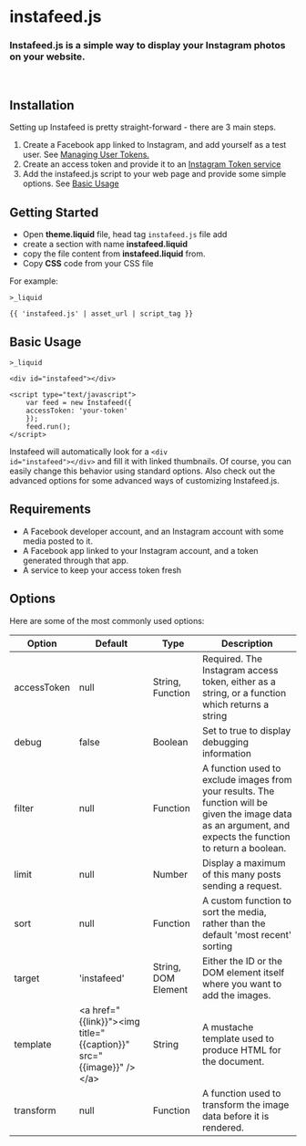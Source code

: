 # instafeed.js

### Instafeed.js is a simple way to display your Instagram photos on your website.

<br>

## Installation

Setting up Instafeed is pretty straight-forward - there are 3 main steps.

1. Create a Facebook app linked to Instagram, and add yourself as a test user. See [Managing User Tokens.](https://github.com/stevenschobert/instafeed.js/wiki/Managing-Access-Tokens)
1. Create an access token and provide it to an [Instagram Token service](https://github.com/companionstudio/instagram-token-agent)
1. Add the instafeed.js script to your web page and provide some simple options. See [Basic Usage](https://github.com/stevenschobert/instafeed.js/wiki/Basic-Usage)


## Getting Started

- Open **theme.liquid** file, head tag `instafeed.js` file add
- create a section with name **instafeed.liquid**
- copy the file content from **instafeed.liquid** from.
- Copy **CSS** code from your CSS file


For example: 

<code>>_liquid</code>

    {{ 'instafeed.js' | asset_url | script_tag }}

## Basic Usage

<code>>_liquid</code>

    <div id="instafeed"></div>

    <script type="text/javascript">
        var feed = new Instafeed({
        accessToken: 'your-token'
        });
        feed.run();
    </script>

Instafeed will automatically look for a <code>&lt;div id="instafeed"&gt;&lt;/div&gt;</code> and fill it with linked thumbnails. Of course, you can easily change this behavior using standard options. Also check out the advanced options for some advanced ways of customizing Instafeed.js.

## Requirements

- A Facebook developer account, and an Instagram account with some media posted to it.
- A Facebook app linked to your Instagram account, and a token generated through that app.
- A service to keep your access token fresh

## Options

Here are some of the most commonly used options:

| Option | Default | Type | Description 
| ------ | ------ |  ------ | ------ |
| accessToken | null | String, Function | Required. The Instagram access token, either as a string, or a function which returns a string |
| debug | false | Boolean | Set to true to display debugging information |
| filter | null | Function | A function used to exclude images from your results. The function will be given the image data as an argument, and expects the function to return a boolean. |
| limit | null | Number | Display a maximum of this many posts sending a request. |
| sort | null | Function | A custom function to sort the media, rather than the default 'most recent' sorting |
| target | 'instafeed' | String, DOM Element | Either the ID or the DOM element itself where you want to add the images. |
| template | &lt;a href="{{link}}"&gt;&lt;img title="{{caption}}" src="{{image}}" /&gt;&lt;/a&gt; | String | A mustache template used to produce HTML for the document. |
| transform | null | Function | A function used to transform the image data before it is rendered. |

